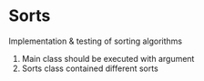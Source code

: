 # Sorts
Implementation & testing of sorting algorithms

1. Main class should be executed with argument
2. Sorts class contained different sorts
